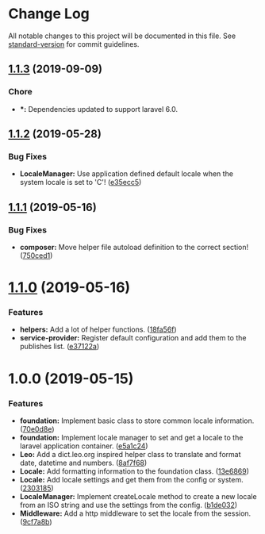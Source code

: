 # Change Log

All notable changes to this project will be documented in this file. See [standard-version](https://github.com/conventional-changelog/standard-version) for commit guidelines.

## [1.1.3](https://github.com/Datamedrix/laravel-intl/compare/v1.1.2...v1.1.3) (2019-09-09)

### Chore

* **\*:** Dependencies updated to support laravel 6.0.


## [1.1.2](https://github.com/Datamedrix/laravel-intl/compare/v1.1.1...v1.1.2) (2019-05-28)


### Bug Fixes

* **LocaleManager:** Use application defined default locale when the system locale is set to 'C'! ([e35ecc5](https://github.com/Datamedrix/laravel-intl/commit/e35ecc5))



## [1.1.1](https://github.com/Datamedrix/laravel-intl/compare/v1.1.0...v1.1.1) (2019-05-16)


### Bug Fixes

* **composer:** Move helper file autoload definition to the correct section! ([750ced1](https://github.com/Datamedrix/laravel-intl/commit/750ced1))


# [1.1.0](https://github.com/Datamedrix/laravel-intl/compare/v1.0.0...v1.1.0) (2019-05-16)


### Features

* **helpers:** Add a lot of helper functions. ([18fa56f](https://github.com/Datamedrix/laravel-intl/commit/18fa56f))
* **service-provider:** Register default configuration and add them to the publishes list. ([e37122a](https://github.com/Datamedrix/laravel-intl/commit/e37122a))

# 1.0.0 (2019-05-15)

### Features

* **foundation:** Implement basic class to store common locale information. ([70e0d8e](https://github.com/Datamedrix/laravel-intl/commit/70e0d8e))
* **foundation:** Implement locale manager to set and get a locale to the laravel application container. ([e5a1c24](https://github.com/Datamedrix/laravel-intl/commit/e5a1c24))
* **Leo:** Add a dict.leo.org inspired helper class to translate and format date, datetime and numbers. ([8af7f68](https://github.com/Datamedrix/laravel-intl/commit/8af7f68))
* **Locale:** Add formatting information to the foundation class. ([13e6869](https://github.com/Datamedrix/laravel-intl/commit/13e6869))
* **Locale:** Add locale settings and get them from the config or system. ([2303185](https://github.com/Datamedrix/laravel-intl/commit/2303185))
* **LocaleManager:** Implement createLocale method to create a new locale from an ISO string and use the settings from the config. ([b1de032](https://github.com/Datamedrix/laravel-intl/commit/b1de032))
* **Middleware:** Add a http middleware to set the locale from the session. ([9cf7a8b](https://github.com/Datamedrix/laravel-intl/commit/9cf7a8b))
